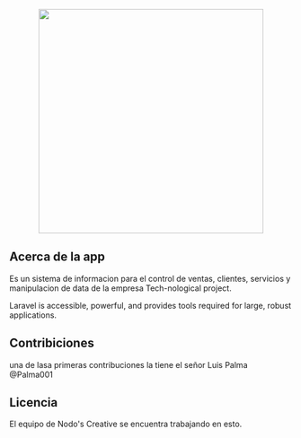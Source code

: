 <p align="center"><img src="https://res.cloudinary.com/dtfbvvkyp/image/upload/v1566331377/laravel-logolockup-cmyk-red.svg" width="400"></p>

## Acerca de la app

Es un sistema de informacion para el control de ventas, clientes, servicios y manipulacion de data de la empresa Tech-nological project.


Laravel is accessible, powerful, and provides tools required for large, robust applications.

## Contribiciones

una de lasa primeras contribuciones la tiene el señor Luis Palma @Palma001

## Licencia

El equipo de Nodo's Creative se encuentra trabajando en esto.
